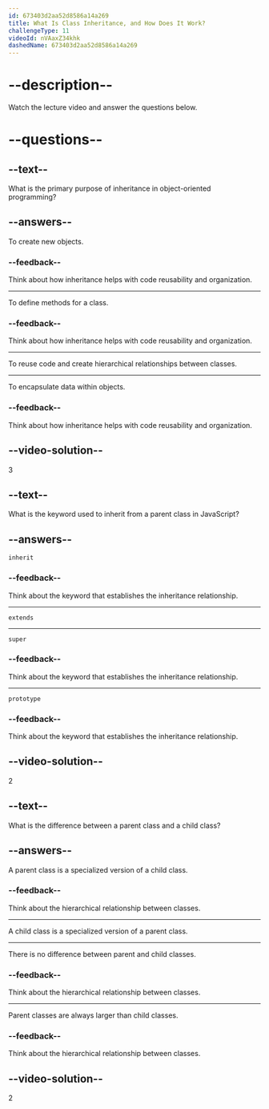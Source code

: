 ```yaml
---
id: 673403d2aa52d8586a14a269
title: What Is Class Inheritance, and How Does It Work?
challengeType: 11
videoId: nVAaxZ34khk
dashedName: 673403d2aa52d8586a14a269
---
```


# --description--

Watch the lecture video and answer the questions below.

# --questions--

## --text--

What is the primary purpose of inheritance in object-oriented programming?

## --answers--

To create new objects.

### --feedback--

Think about how inheritance helps with code reusability and organization.

---

To define methods for a class.

### --feedback--

Think about how inheritance helps with code reusability and organization.

---

To reuse code and create hierarchical relationships between classes.

---

To encapsulate data within objects.

### --feedback--

Think about how inheritance helps with code reusability and organization.

## --video-solution--

3

## --text--

What is the keyword used to inherit from a parent class in JavaScript?

## --answers--

`inherit`

### --feedback--

Think about the keyword that establishes the inheritance relationship.

---

`extends`

---

`super`

### --feedback--

Think about the keyword that establishes the inheritance relationship.

---

`prototype`

### --feedback--

Think about the keyword that establishes the inheritance relationship.

## --video-solution--

2

## --text--

What is the difference between a parent class and a child class?

## --answers--

A parent class is a specialized version of a child class.

### --feedback--

Think about the hierarchical relationship between classes.

---

A child class is a specialized version of a parent class.

---

There is no difference between parent and child classes.

### --feedback--

Think about the hierarchical relationship between classes.

---

Parent classes are always larger than child classes.

### --feedback--

Think about the hierarchical relationship between classes.

## --video-solution--

2
